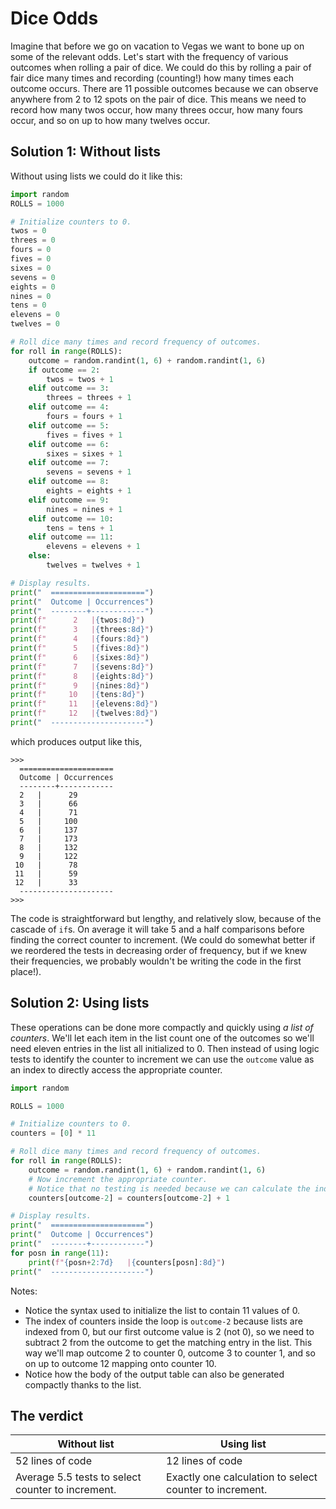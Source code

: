 # Dice Odds

Imagine that before we go on vacation to Vegas we want to bone up on some of the relevant odds. Let's start with the frequency of various outcomes when rolling a pair of dice. We could do this by rolling a pair of fair dice many times and recording (counting!) how many times each outcome occurs. There are 11 possible outcomes because we can observe anywhere from 2 to 12 spots on the pair of dice. This means we need to record how many twos occur, how many threes occur, how many fours occur, and so on up to how many twelves occur.

## Solution 1: Without lists

Without using lists we could do it like this:

```python
import random
ROLLS = 1000

# Initialize counters to 0.
twos = 0
threes = 0
fours = 0
fives = 0
sixes = 0
sevens = 0
eights = 0
nines = 0
tens = 0
elevens = 0
twelves = 0

# Roll dice many times and record frequency of outcomes.
for roll in range(ROLLS):
    outcome = random.randint(1, 6) + random.randint(1, 6)
    if outcome == 2:
        twos = twos + 1
    elif outcome == 3:
        threes = threes + 1
    elif outcome == 4:
        fours = fours + 1
    elif outcome == 5:
        fives = fives + 1
    elif outcome == 6:
        sixes = sixes + 1
    elif outcome == 7:
        sevens = sevens + 1
    elif outcome == 8:
        eights = eights + 1
    elif outcome == 9:
        nines = nines + 1
    elif outcome == 10:
        tens = tens + 1
    elif outcome == 11:
        elevens = elevens + 1
    else:
        twelves = twelves + 1

# Display results.
print("  =====================")
print("  Outcome | Occurrences")
print("  --------+------------")
print(f"      2   |{twos:8d}")
print(f"      3   |{threes:8d}")
print(f"      4   |{fours:8d}")
print(f"      5   |{fives:8d}")
print(f"      6   |{sixes:8d}")
print(f"      7   |{sevens:8d}")
print(f"      8   |{eights:8d}")
print(f"      9   |{nines:8d}")
print(f"     10   |{tens:8d}")
print(f"     11   |{elevens:8d}")
print(f"     12   |{twelves:8d}")
print("  ---------------------")
```

which produces output like this,

```plaintext
>>>
  =====================
  Outcome | Occurrences
  --------+------------
  2   |      29
  3   |      66
  4   |      71
  5   |     100
  6   |     137
  7   |     173
  8   |     132
  9   |     122
 10   |      78
 11   |      59
 12   |      33
  ---------------------
>>>
```

The code is straightforward but lengthy, and relatively slow, because of the cascade of `if`s. On average it will take 5 and a half comparisons before finding the correct counter to increment. (We could do somewhat better if we reordered the tests in decreasing order of frequency, but if we knew their frequencies, we probably wouldn't be writing the code in the first place!).

## Solution 2: Using lists

These operations can be done more compactly and quickly using _a list of counters_. We'll let each item in the list count one of the outcomes so we'll need eleven entries in the list all initialized to 0. Then instead of using logic tests to identify the counter to increment we can use the `outcome` value as an index to directly access the appropriate counter.

```python
import random

ROLLS = 1000

# Initialize counters to 0.
counters = [0] * 11

# Roll dice many times and record frequency of outcomes.
for roll in range(ROLLS):
    outcome = random.randint(1, 6) + random.randint(1, 6)
    # Now increment the appropriate counter.
    # Notice that no testing is needed because we can calculate the index of the matching entry.
    counters[outcome-2] = counters[outcome-2] + 1

# Display results.
print("  =====================")
print("  Outcome | Occurrences")
print("  --------+------------")
for posn in range(11):
    print(f"{posn+2:7d}   |{counters[posn]:8d}")
print("  ---------------------")
```

Notes:

* Notice the syntax used to initialize the list to contain 11 values of 0.
* The index of counters inside the loop is `outcome-2` because lists are indexed from 0, but our first outcome value is 2 (not 0), so we need to subtract 2 from the outcome to get the matching entry in the list. This way we'll map outcome 2 to counter 0, outcome 3 to counter 1, and so on up to outcome 12 mapping onto counter 10.
* Notice how the body of the output table can also be generated compactly thanks to the list.

## The verdict

  Without list | Using list
  -------------|-----------
  52 lines of code | 12 lines of code
  Average 5.5 tests to select counter to increment. |   Exactly one calculation to select counter to increment.
  